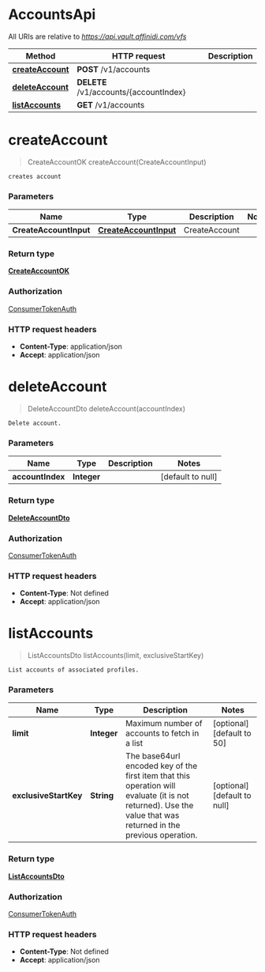 # AccountsApi

All URIs are relative to *https://api.vault.affinidi.com/vfs*

| Method                                            | HTTP request                           | Description |
| ------------------------------------------------- | -------------------------------------- | ----------- |
| [**createAccount**](AccountsApi.md#createAccount) | **POST** /v1/accounts                  |             |
| [**deleteAccount**](AccountsApi.md#deleteAccount) | **DELETE** /v1/accounts/{accountIndex} |             |
| [**listAccounts**](AccountsApi.md#listAccounts)   | **GET** /v1/accounts                   |             |

<a name="createAccount"></a>

# **createAccount**

> CreateAccountOK createAccount(CreateAccountInput)

    creates account

### Parameters

| Name                   | Type                                                      | Description   | Notes |
| ---------------------- | --------------------------------------------------------- | ------------- | ----- |
| **CreateAccountInput** | [**CreateAccountInput**](../Models/CreateAccountInput.md) | CreateAccount |       |

### Return type

[**CreateAccountOK**](../Models/CreateAccountOK.md)

### Authorization

[ConsumerTokenAuth](../README.md#ConsumerTokenAuth)

### HTTP request headers

- **Content-Type**: application/json
- **Accept**: application/json

<a name="deleteAccount"></a>

# **deleteAccount**

> DeleteAccountDto deleteAccount(accountIndex)

    Delete account.

### Parameters

| Name             | Type        | Description | Notes             |
| ---------------- | ----------- | ----------- | ----------------- |
| **accountIndex** | **Integer** |             | [default to null] |

### Return type

[**DeleteAccountDto**](../Models/DeleteAccountDto.md)

### Authorization

[ConsumerTokenAuth](../README.md#ConsumerTokenAuth)

### HTTP request headers

- **Content-Type**: Not defined
- **Accept**: application/json

<a name="listAccounts"></a>

# **listAccounts**

> ListAccountsDto listAccounts(limit, exclusiveStartKey)

    List accounts of associated profiles.

### Parameters

| Name                  | Type        | Description                                                                                                                                                    | Notes                        |
| --------------------- | ----------- | -------------------------------------------------------------------------------------------------------------------------------------------------------------- | ---------------------------- |
| **limit**             | **Integer** | Maximum number of accounts to fetch in a list                                                                                                                  | [optional] [default to 50]   |
| **exclusiveStartKey** | **String**  | The base64url encoded key of the first item that this operation will evaluate (it is not returned). Use the value that was returned in the previous operation. | [optional] [default to null] |

### Return type

[**ListAccountsDto**](../Models/ListAccountsDto.md)

### Authorization

[ConsumerTokenAuth](../README.md#ConsumerTokenAuth)

### HTTP request headers

- **Content-Type**: Not defined
- **Accept**: application/json
